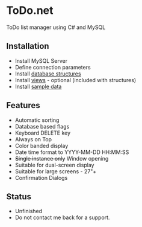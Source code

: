 # ToDo.net

ToDo list manager using C# and MySQL


## Installation

 - Install MySQL Server
 - Define connection parameters
 - Install [database structures](sql/structures.dmp)
 - Install [views](sql/views.sql) - optional (included with structures)
 - Install [sample data](sql/sample.sql)


## Features
 - Automatic sorting
 - Database based flags
 - Keyboard DELETE key
 - Always on Top
 - Color banded display
 - Date time format to YYYY-MM-DD HH:MM:SS
 - ~~Single instance only~~ Window opening
 - Suitable for dual-screen display
 - Suitable for large screens - 27"+
 - Confirmation Dialogs


## Status

 - Unfinished
 - Do not contact me back for a support.
